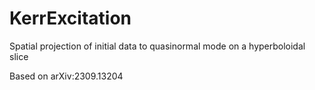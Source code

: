 # KerrExcitation
Spatial projection of initial data to quasinormal mode on a hyperboloidal slice

Based on arXiv:2309.13204
